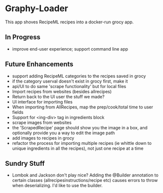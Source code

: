 # Graphy-Loader

This app shoves RecipeML recipes into a docker-run grocy app.

## In Progress

- improve end-user experience; support command line app

## Future Enhancements

- support adding RecipeML categories to the recipes saved in grocy
- if the category userval doesn't exist in grocy first, make it
- api/UI to do same 'scrape functionality' but for local files
- Import recipes from websites (besides allrecipes)
- Return back to the UI user the stuff we made?
- UI interface for importing files
- When importing from AllRecipes, map the prep/cook/total time to user fields
- Support for \<ing-div\> tag in ingredients block
- scrape images from websites
- the 'ScrapedRecipe' page should show you the image in a box, and optionally provide you a way to edit the image path
- add images to recipes in grocy
- refactor the process for importing multiple recipes (ie whittle down to unique ingredients in all the recipes), not just one recipe at a time

## Sundry Stuff

- Lombok and Jackson don't play nice? Adding the @Builder annotation to certain classes (allrecipesinstructions/recipe etc) causes errors to throw when deserializing. I'd like to use the builder.
